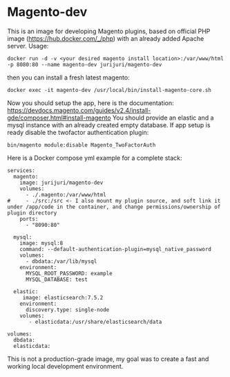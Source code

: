# Magento-dev

This is an image for developing Magento plugins, based on official PHP image (https://hub.docker.com/_/php) with an already added Apache server.
Usage:

    docker run -d -v <your desired magento install location>:/var/www/html -p 8080:80 --name magento-dev jurijuri/magento-dev

then you can install a fresh latest magento:

    docker exec -it magento-dev /usr/local/bin/install-magento-core.sh

Now you should setup the app, here is the documentation: https://devdocs.magento.com/guides/v2.4/install-gde/composer.html#install-magento
You should provide an elastic and a mysql instance with an already created empty database.
If app setup is ready disable the twofactor authentication plugin:

    bin/magento module:disable Magento_TwoFactorAuth

Here is a Docker compose yml example for a complete stack:

    services:
      magento:
        image: jurijuri/magento-dev
        volumes:
          - ./.magento:/var/www/html
    #     - ./src:/src <- I also mount my plugin source, and soft link it under /app/code in the container, and change permissions/ownership of plugin directory
        ports:
          - "8090:80"

      mysql:
        image: mysql:8
        command: --default-authentication-plugin=mysql_native_password
        volumes:
          - dbdata:/var/lib/mysql
        environment:
          MYSQL_ROOT_PASSWORD: example
          MYSQL_DATABASE: test

      elastic:
         image: elasticsearch:7.5.2
        environment:
          discovery.type: single-node
        volumes:
           - elasticdata:/usr/share/elasticsearch/data

    volumes:
      dbdata:
      elasticdata:

This is not a production-grade image, my goal was to create a fast and working local development environment.






